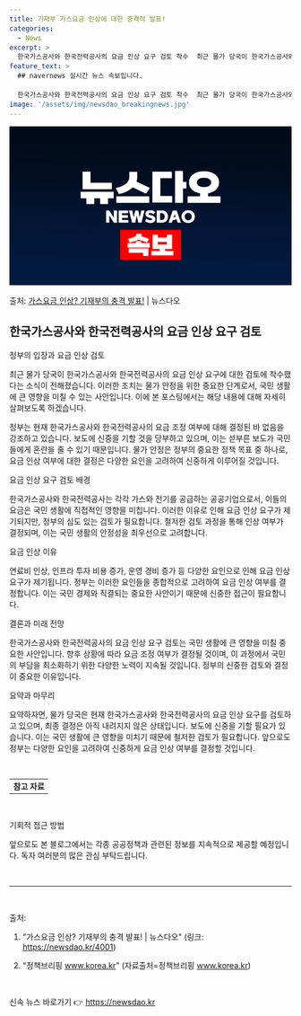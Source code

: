 ```yaml
---
title: 기재부 가스요금 인상에 대한 충격적 발표!
categories:
  - News
excerpt: >
  한국가스공사와 한국전력공사의 요금 인상 요구 검토 착수  최근 물가 당국이 한국가스공사와 한국전력공사의 요금…
feature_text: >
  ## navernews 실시간 뉴스 속보입니다.

  한국가스공사와 한국전력공사의 요금 인상 요구 검토 착수  최근 물가 당국이 한국가스공사와 한국전력공사의 요금…
image: '/assets/img/newsdao_breakingnews.jpg'
---
```


![뉴스다오 속보](/assets/img/newsdao_breakingnews.jpg)

<p>출처: <a href="https://newsdao.kr/4001" rel="dofollow">가스요금 인상? 기재부의 충격 발표!</a> | 뉴스다오</p>

<h2 data-ke-size="size26">한국가스공사와 한국전력공사의 요금 인상 요구 검토</h2>

정부의 입장과 요금 인상 검토
<p data-ke-size="size16">최근 물가 당국이 한국가스공사와 한국전력공사의 요금 인상 요구에 대한 검토에 착수했다는 소식이 전해졌습니다. 이러한 조치는 물가 안정을 위한 중요한 단계로서, 국민 생활에 큰 영향을 미칠 수 있는 사안입니다. 이에 본 포스팅에서는 해당 내용에 대해 자세히 살펴보도록 하겠습니다.</p>

정부는 현재 한국가스공사와 한국전력공사의 요금 조정 여부에 대해 결정된 바 없음을 강조하고 있습니다. 보도에 신중을 기할 것을 당부하고 있으며, 이는 섣부른 보도가 국민들에게 혼란을 줄 수 있기 때문입니다. 물가 안정은 정부의 중요한 정책 목표 중 하나로, 요금 인상 여부에 대한 결정은 다양한 요인을 고려하여 신중하게 이루어질 것입니다.

요금 인상 요구 검토 배경
<p data-ke-size="size16">한국가스공사와 한국전력공사는 각각 가스와 전기를 공급하는 공공기업으로서, 이들의 요금은 국민 생활에 직접적인 영향을 미칩니다. 이러한 이유로 인해 요금 인상 요구가 제기되지만, 정부의 심도 있는 검토가 필요합니다. 철저한 검토 과정을 통해 인상 여부가 결정되며, 이는 국민 생활의 안정성을 최우선으로 고려합니다.</p>

요금 인상 이유
<p data-ke-size="size16">연료비 인상, 인프라 투자 비용 증가, 운영 경비 증가 등 다양한 요인으로 인해 요금 인상 요구가 제기됩니다. 정부는 이러한 요인들을 종합적으로 고려하여 요금 인상 여부를 결정합니다. 이는 국민 경제와 직결되는 중요한 사안이기 때문에 신중한 접근이 필요합니다.</p>

결론과 미래 전망
<p data-ke-size="size16">한국가스공사와 한국전력공사의 요금 인상 요구 검토는 국민 생활에 큰 영향을 미칠 중요한 사안입니다. 향후 상황에 따라 요금 조정 여부가 결정될 것이며, 이 과정에서 국민의 부담을 최소화하기 위한 다양한 노력이 지속될 것입니다. 정부의 신중한 검토와 결정이 중요한 이유입니다.</p>

요약과 마무리
<p data-ke-size="size16">요약하자면, 물가 당국은 현재 한국가스공사와 한국전력공사의 요금 인상 요구를 검토하고 있으며, 최종 결정은 아직 내려지지 않은 상태입니다. 보도에 신중을 기할 필요가 있습니다. 이는 국민 생활에 큰 영향을 미치기 때문에 철저한 검토가 필요합니다. 앞으로도 정부는 다양한 요인을 고려하여 신중하게 요금 인상 여부를 결정할 것입니다.</p>

<p data-ke-size="size16">&nbsp;</p>

<table>
	<tbody>
		<tr>
			<td style="text-align: center; height: 17px;"><b>참고 자료</b></td>
		</tr>
	</tbody>
</table>
<p data-ke-size="size16">&nbsp;</p>

기회적 접근 방법
<p data-ke-size="size16">앞으로도 본 블로그에서는 각종 공공정책과 관련된 정보를 지속적으로 제공할 예정입니다. 독자 여러분의 많은 관심 부탁드립니다.</p>

<p data-ke-size="size16">&nbsp;</p>

<hr>

<p data-ke-size="size16">&nbsp;</p>

출처:

1. "가스요금 인상? 기재부의 충격 발표! | 뉴스다오" (링크: https://newsdao.kr/4001)

2. "정책브리핑 www.korea.kr" (자료출처=정책브리핑 www.korea.kr)

<p data-ke-size="size16">&nbsp;</p> 

신속 뉴스 바로가기 👉 <a href="https://newsdao.kr" rel="dofollow">https://newsdao.kr</a>


